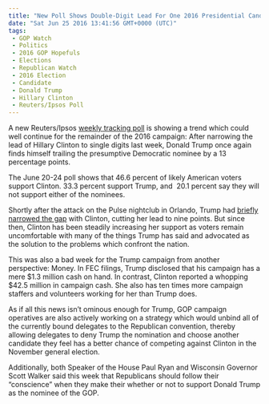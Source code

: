 ```yaml
---
title: "New Poll Shows Double-Digit Lead For One 2016 Presidential Candidate"
date: "Sat Jun 25 2016 13:41:56 GMT+0000 (UTC)"
tags: 
 - GOP Watch
 - Politics
 - 2016 GOP Hopefuls
 - Elections
 - Republican Watch
 - 2016 Election
 - Candidate
 - Donald Trump
 - Hillary Clinton
 - Reuters/Ipsos Poll
---
```

<p>A new Reuters/Ipsos <a href="http://www.reuters.com/article/us-usa-election-poll-idUSKCN0ZA3KG" onclick="__gaTracker(&apos;send&apos;, &apos;event&apos;, &apos;outbound-article&apos;, &apos;http://www.reuters.com/article/us-usa-election-poll-idUSKCN0ZA3KG&apos;, &apos;weekly tracking poll&apos;);" target="_blank">weekly tracking poll</a> is showing a trend which could well continue for the remainder of the 2016 campaign: After narrowing the lead of Hillary Clinton to single digits last week, Donald Trump once again finds himself trailing the presumptive Democratic nominee by a 13 percentage points.</p><p>The June 20-24 poll shows that 46.6 percent of likely American voters support Clinton. 33.3 percent support Trump, and &#xA0;20.1 percent say they will not support either of the nominees.</p><p>Shortly after the attack on the Pulse nightclub in Orlando, Trump had <a href="http://www.reuters.com/article/us-usa-election-poll-idUSKCN0ZA3KG" onclick="__gaTracker(&apos;send&apos;, &apos;event&apos;, &apos;outbound-article&apos;, &apos;http://www.reuters.com/article/us-usa-election-poll-idUSKCN0ZA3KG&apos;, &apos;briefly narrowed the gap&apos;);" target="_blank">briefly narrowed the gap</a> with Clinton, cutting her lead to nine points. But since then, Clinton has been steadily increasing her support as voters remain uncomfortable with many of the things Trump has said and advocated as the solution to the problems which confront the nation.</p><p>This was also a bad week for the Trump campaign from another perspective: Money. In FEC filings, Trump disclosed that his campaign has a mere $1.3 million cash on hand. In contrast, Clinton reported a whopping $42.5 million in campaign cash. She also has ten times more campaign staffers and volunteers working for her than Trump does.</p><p>As if all this news isn&#x2019;t ominous enough for Trump, GOP campaign operatives are also actively working on a strategy which would unbind all of the currently bound delegates to the Republican convention, thereby allowing delegates to deny Trump the nomination and choose another candidate they feel has a better chance of competing against Clinton in the November general election.</p><p>Additionally, both Speaker of the House Paul Ryan and Wisconsin Governor Scott Walker said this week that&#xA0;Republicans should follow their &#x201C;conscience&#x201D; when they&#xA0;make their whether or not to support Donald Trump as the nominee of the GOP.</p>